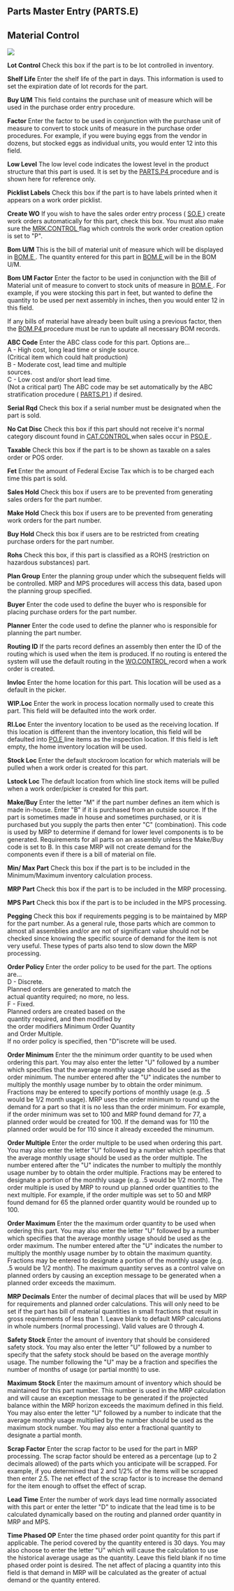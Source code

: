 ##  Parts Master Entry (PARTS.E)

<PageHeader />

##  Material Control

![](./PARTS-E-2.jpg)

**Lot Control** Check this box if the part is to be lot controlled in
inventory.  
  
**Shelf Life** Enter the shelf life of the part in days. This information is
used to set the expiration date of lot records for the part.  
  
**Buy U/M** This field contains the purchase unit of measure which will be
used in the purchase order entry procedure.  
  
**Factor** Enter the factor to be used in conjunction with the purchase unit
of measure to convert to stock units of measure in the purchase order
procedures. For example, if you were buying eggs from the vendor in dozens,
but stocked eggs as individual units, you would enter 12 into this field.  
  
**Low Level** The low level code indicates the lowest level in the product structure that this part is used. It is set by the [ PARTS.P4 ](../../../ENG-PROCESS/PARTS-P4/README.md) procedure and is shown here for reference only.   
  
**Picklist Labels** Check this box if the part is to have labels printed when
it appears on a work order picklist.  
  
**Create WO** If you wish to have the sales order entry process ( [ SO.E ](../../../../MRK-OVERVIEW/MRK-ENTRY/SO-E/README.md) ) create work orders automatically for this part, check this box. You must also make sure the [ MRK.CONTROL ](../../../../MRK-OVERVIEW/MRK-ENTRY/MRK-CONTROL/README.md) flag which controls the work order creation option is set to "P".   
  
**Bom U/M** This is the bill of material unit of measure which will be displayed in [ BOM.E ](../../BOM-E/README.md) . The quantity entered for this part in [ BOM.E ](../../BOM-E/README.md) will be in the BOM U/M.   
  
**Bom UM Factor** Enter the factor to be used in conjunction with the Bill of Material unit of measure to convert to stock units of measure in [ BOM.E ](../../BOM-E/README.md) . For example, if you were stocking this part in feet, but wanted to define the quantity to be used per next assembly in inches, then you would enter 12 in this field.   
  
If any bills of material have already been built using a previous factor, then the [ BOM.P4 ](../../../ENG-PROCESS/BOM-P4/README.md) procedure must be run to update all necessary BOM records.   
  
**ABC Code** Enter the ABC class code for this part. Options are...  
A - High cost, long lead time or single source.  
(Critical item which could halt production)  
B - Moderate cost, lead time and multiple  
sources.  
C - Low cost and/or short lead time.  
(Not a critical part) The ABC code may be set automatically by the ABC stratification procedure ( [ PARTS.P1 ](../../../ENG-PROCESS/PARTS-P1/README.md) ) if desired.   
  
**Serial Rqd** Check this box if a serial number must be designated when the
part is sold.  
  
**No Cat Disc** Check this box if this part should not receive it's normal category discount found in [ CAT.CONTROL ](../../CAT-CONTROL/README.md) when sales occur in [ PSO.E ](../../../../MRK-OVERVIEW/MRK-ENTRY/PSO-E/README.md) .   
  
**Taxable** Check this box if the part is to be shown as taxable on a sales
order or POS order.  
  
**Fet** Enter the amount of Federal Excise Tax which is to be charged each
time this part is sold.  
  
**Sales Hold** Check this box if users are to be prevented from generating
sales orders for the part number.  
  
**Make Hold** Check this box if users are to be prevented from generating work
orders for the part number.  
  
**Buy Hold** Check this box if users are to be restricted from creating
purchase orders for the part number.  
  
**Rohs** Check this box, if this part is classified as a ROHS (restriction on
hazardous substances) part.  
  
**Plan Group** Enter the planning group under which the subsequent fields will
be controlled. MRP and MPS procedures will access this data, based upon the
planning group specified.  
  
**Buyer** Enter the code used to define the buyer who is responsible for
placing purchase orders for the part number.  
  
**Planner** Enter the code used to define the planner who is responsible for
planning the part number.  
  
**Routing ID** If the parts record defines an assembly then enter the ID of the routing which is used when the item is produced. If no routing is entered the system will use the default routing in the [ WO.CONTROL ](../../../../PRO-OVERVIEW/PRO-ENTRY/WO-CONTROL/README.md) record when a work order is created.   
  
**Invloc** Enter the home location for this part. This location will be used
as a default in the picker.  
  
**WIP.Loc** Enter the work in process location normally used to create this
part. This field will be defaulted into the work order.  
  
**RI.Loc** Enter the inventory location to be used as the receiving location. If this location is different than the inventory location, this field will be defaulted into [ PO.E ](../../../../PUR-OVERVIEW/PUR-ENTRY/PO-E/README.md) line items as the inspection location. If this field is left empty, the home inventory location will be used.   
  
**Stock Loc** Enter the default stockroom location for which materials will be
pulled when a work order is created for this part.  
  
**Lstock Loc** The default location from which line stock items will be pulled
when a work order/picker is created for this part.  
  
**Make/Buy** Enter the letter "M" if the part number defines an item which is
made in-house. Enter "B" if it is purchased from an outside source. If the
part is sometimes made in house and sometimes purchased, or it is purchased
but you supply the parts then enter "C" (combination). This code is used by
MRP to determine if demand for lower level components is to be generated.
Requirements for all parts on an assembly unless the Make/Buy code is set to
B. In this case MRP will not create demand for the components even if there is
a bill of material on file.  
  
**Min/ Max Part** Check this box if the part is to be included in the
Minimum/Maximum inventory calculation process.  
  
**MRP Part** Check this box if the part is to be included in the MRP
processing.  
  
**MPS Part** Check this box if the part is to be included in the MPS
processing.  
  
**Pegging** Check this box if requirements pegging is to be maintained by MRP
for the part number. As a general rule, those parts which are common to almost
all assemblies and/or are not of significant value should not be checked since
knowing the specific source of demand for the item is not very useful. These
types of parts also tend to slow down the MRP processing.  
  
**Order Policy** Enter the order policy to be used for the part. The options
are...  
D - Discrete.  
Planned orders are generated to match the  
actual quantity required; no more, no less.  
F - Fixed.  
Planned orders are created based on the  
quantity required, and then modified by  
the order modifiers Minimum Order Quantity  
and Order Multiple.  
If no order policy is specified, then "D"iscrete will be used.  
  
**Order Minimum** Enter the the minimum order quantity to be used when
ordering this part. You may also enter the letter "U" followed by a number
which specifies that the average monthly usage should be used as the order
minimum. The number entered after the "U" indicates the number to multiply the
monthly usage number by to obtain the order minimum. Fractions may be entered
to specify portions of monthly usage (e.g. .5 would be 1/2 month usage). MRP
uses the order minimum to round up the demand for a part so that it is no less
than the order minimum. For example, if the order minimum was set to 100 and
MRP found demand for 77, a planned order would be created for 100. If the
demand was for 110 the planned order would be for 110 since it already
exceeded the minumum.  
  
**Order Multiple** Enter the order multiple to be used when ordering this
part. You may also enter the letter "U" followed by a number which specifies
that the average monthly usage should be used as the order multiple. The
number entered after the "U" indicates the number to multiply the monthly
usage number by to obtain the order multiple. Fractions may be entered to
designate a portion of the monthly usage (e.g. .5 would be 1/2 month). The
order multiple is used by MRP to round up planned order quantities to the next
multiple. For example, if the order multiple was set to 50 and MRP found
demand for 65 the planned order quantity would be rounded up to 100.  
  
**Order Maximum** Enter the the maximum order quantity to be used when
ordering this part. You may also enter the letter "U" followed by a number
which specifies that the average monthly usage should be used as the order
maximum. The number entered after the "U" indicates the number to multiply the
monthly usage number by to obtain the maximum quantity. Fractions may be
entered to designate a portion of the monthly usage (e.g. .5 would be 1/2
month). The maximum quantity serves as a control valve on planned orders by
causing an exception message to be generated when a planned order exceeds the
maximum.  
  
**MRP Decimals** Enter the number of decimal places that will be used by MRP
for requirements and planned order calculations. This will only need to be set
if the part has bill of material quantities in small fractions that result in
gross requirements of less than 1. Leave blank to default MRP calculations in
whole numbers (normal processing). Valid values are 0 through 4.  
  
**Safety Stock** Enter the amount of inventory that should be considered
safety stock. You may also enter the letter "U" followed by a number to
specify that the safety stock should be based on the average monthly usage.
The number following the "U" may be a fraction and specifies the number of
months of usage (or partial month) to use.  
  
**Maximum Stock** Enter the maximum amount of inventory which should be
maintained for this part number. This number is used in the MRP calculation
and will cause an exception message to be generated if the projected balance
within the MRP horizon exceeds the maximum defined in this field. You may also
enter the letter "U" followed by a number to indicate that the average monthly
usage multiplied by the number should be used as the maximum stock number. You
may also enter a fractional quantity to designate a partial month.  
  
**Scrap Factor** Enter the scrap factor to be used for the part in MRP
processing. The scrap factor should be entered as a percentage (up to 2
decimals allowed) of the parts which you anticipate will be scrapped. For
example, if you determined that 2 and 1/2% of the items will be scrapped then
enter 2.5. The net effect of the scrap factor is to increase the demand for
the item enough to offset the effect of scrap.  
  
**Lead Time** Enter the number of work days lead time normally associated with
this part or enter the letter "D" to indicate that the lead time is to be
calculated dynamically based on the routing and planned order quantity in MRP
and MPS.  
  
**Time Phased OP** Enter the time phased order point quantity for this part if
applicable. The period covered by the quantity entered is 30 days. You may
also choose to enter the letter "U" which will cause the calculation to use
the historical average usage as the quantity. Leave this field blank if no
time phased order point is desired. The net affect of placing a quantity into
this field is that demand in MRP will be calculated as the greater of actual
demand or the quantity entered.  
  
  
<badge text= "Version 8.10.57" vertical="middle" />

<PageFooter />